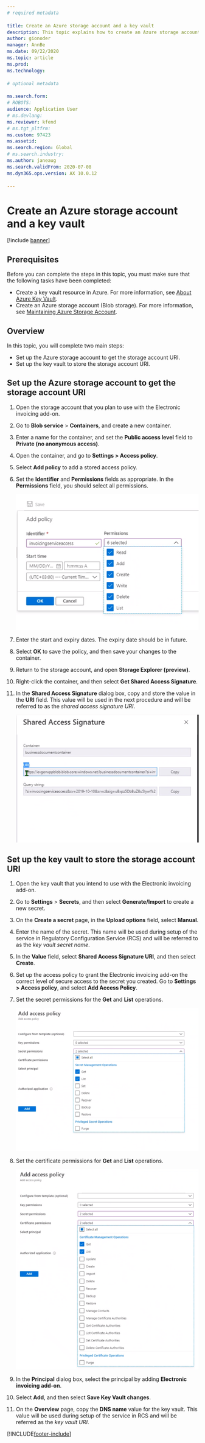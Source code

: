 ```yaml
---
# required metadata

title: Create an Azure storage account and a key vault
description: This topic explains how to create an Azure storage account and key vault. 
author: gionoder
manager: AnnBe
ms.date: 09/22/2020
ms.topic: article
ms.prod: 
ms.technology: 

# optional metadata

ms.search.form: 
# ROBOTS: 
audience: Application User
# ms.devlang: 
ms.reviewer: kfend
# ms.tgt_pltfrm: 
ms.custom: 97423
ms.assetid: 
ms.search.region: Global
# ms.search.industry: 
ms.author: janeaug
ms.search.validFrom: 2020-07-08
ms.dyn365.ops.version: AX 10.0.12

---
```


# Create an Azure storage account and a key vault

[!include [banner](../includes/banner.md)]

## Prerequisites

Before you can complete the steps in this topic, you must make sure that the following tasks have been completed:

- Create a key vault resource in Azure. For more information, see [About Azure Key Vault](https://docs.microsoft.com/azure/key-vault/general/overview).
- Create an Azure storage account (Blob storage). For more information, see [Maintaining Azure Storage Account](https://docs.microsoft.com/azure/storage/blobs/).

## Overview

In this topic, you will complete two main steps:

- Set up the Azure storage account to get the storage account URI.
- Set up the key vault to store the storage account URI.

## Set up the Azure storage account to get the storage account URI

1. Open the storage account that you plan to use with the Electronic invoicing add-on.
2. Go to **Blob service** \> **Containers**, and create a new container.
3. Enter a name for the container, and set the **Public access level** field to **Private (no anonymous access)**.
4. Open the container, and go to **Settings \> Access policy**.
5. Select **Add policy** to add a stored access policy.
6. Set the **Identifier** and **Permissions** fields as appropriate. In the **Permissions** field, you should select all permissions.

    ![Granting Blob storage permission](media/e-Invoicing-services-create-azure-resources-grant-blob-permissions.png)

7. Enter the start and expiry dates. The expiry date should be in future.
8. Select **OK** to save the policy, and then save your changes to the container.
9. Return to the storage account, and open **Storage Explorer (preview)**.
10. Right-click the container, and then select **Get Shared Access Signature**.
11. In the **Shared Access Signature** dialog box, copy and store the value in the **URI** field. This value will be used in the next procedure and will be referred to as the *shared access signature URI*.

    ![Selecting and copying the URI value](media/e-Invoicing-services-create-azure-resources-select-and-copy-uri.png)

## Set up the key vault to store the storage account URI

1. Open the key vault that you intend to use with the Electronic invoicing add-on.
2. Go to **Settings** \> **Secrets**, and then select **Generate/Import** to create a new secret.
3. On the **Create a secret** page, in the **Upload options** field, select **Manual**.
4. Enter the name of the secret. This name will be used during setup of the service in Regulatory Configuration Service (RCS) and will be referred to as the *key vault secret name*.
5. In the **Value** field, select **Shared Access Signature URI**, and then select **Create**.
6. Set up the access policy to grant the Electronic invoicing add-on the correct level of secure access to the secret you created. Go to **Settings \> Access policy**, and select **Add Access Policy**.
7. Set the secret permissions for the **Get** and **List** operations.

    ![Granting service access](media/e-Invoicing-services-create-azure-resources-grant-service-access.png)

8. Set the certificate permissions for **Get** and **List** operations.

    ![Granting certificate permission](media/e-Invoicing-services-create-azure-resources-grant-certificate-permission.png)

9. In the **Principal** dialog box, select the principal by adding **Electronic invoicing add-on**.
10. Select **Add**, and then select **Save Key Vault changes**.
11. On the **Overview** page, copy the **DNS name** value for the key vault. This value will be used during setup of the service in RCS and will be referred as the *key vault URI*.


[!INCLUDE[footer-include](../../includes/footer-banner.md)]